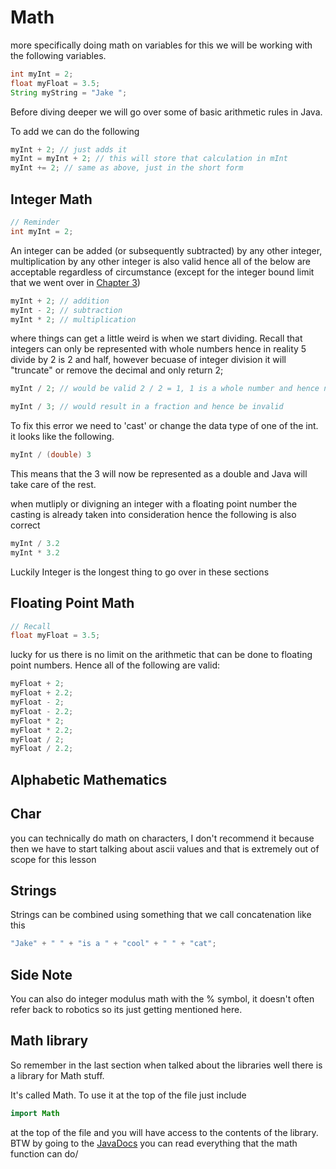 # Math

more specifically doing math on variables for this we will be working with the following variables.

```Java
int myInt = 2;
float myFloat = 3.5;
String myString = "Jake ";
```
Before diving deeper we will go over some of basic arithmetic rules in Java.

To add we can do the following

```Java
myInt + 2; // just adds it
myInt = myInt + 2; // this will store that calculation in mInt
myInt += 2; // same as above, just in the short form
```

## Integer Math

```Java
// Reminder
int myInt = 2;
```

An integer can be added (or subsequently subtracted) by any other integer, multiplication by any other integer is also valid hence all of the below are acceptable regardless of circumstance (except for the integer bound limit that we went over in [Chapter 3](<03. Data Types.md>))  

```Java
myInt + 2; // addition
myInt - 2; // subtraction
myInt * 2; // multiplication
```
where things can get a little weird is when we start dividing. Recall that integers can only be represented with whole numbers hence in reality 5 divide by 2 is 2 and half, however becuase of integer division it will "truncate" or remove the decimal and only return 2;

```Java
myInt / 2; // would be valid 2 / 2 = 1, 1 is a whole number and hence not an issue

myInt / 3; // would result in a fraction and hence be invalid
```

To fix this error we need to 'cast' or change the data type of one of the int. it looks like the following.

```Java
myInt / (double) 3
```

This means that the 3 will now be represented as a double and Java will take care of the rest.

when mutliply or divigning an integer with a floating point number the casting is already taken into consideration hence the following is also correct

```Java
myInt / 3.2
myInt * 3.2
```

Luckily Integer is the longest thing to go over in these sections

## Floating Point Math

```java
// Recall
float myFloat = 3.5;
```

lucky for us there is no limit on the arithmetic that can be done to floating point numbers. Hence all of the following are valid:

``` Java
myFloat + 2;
myFloat + 2.2;
myFloat - 2;
myFloat - 2.2;
myFloat * 2;
myFloat * 2.2;
myFloat / 2;
myFloat / 2.2;
```

## Alphabetic Mathematics

## Char

you can technically do math on characters, I don't recommend it because then we have to start talking about ascii values and that is extremely out of scope for this lesson 

## Strings

Strings can be combined using something that we call concatenation like this

``` Java
"Jake" + " " + "is a " + "cool" + " " + "cat";
```

## Side Note

You can also do integer modulus math with the % symbol, it doesn't often refer back to robotics so its just getting mentioned here.

## Math library

So remember in the last section when talked about the libraries well there is a library for Math stuff.

It's called Math. To use it at the top of the file just include
```Java
import Math
```
at the top of the file and you will have access to the contents of the library. BTW by going to the [JavaDocs](https://docs.oracle.com/javase/8/docs/api/java/lang/Math.html) you can read everything that the math function can do/

